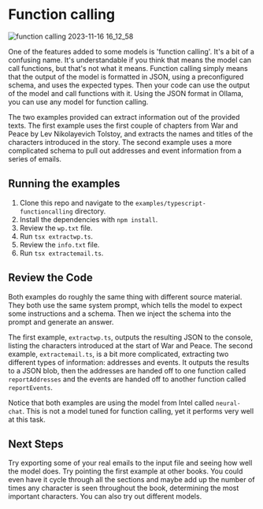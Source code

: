 # Function calling

![function calling 2023-11-16 16_12_58](https://github.com/ink-splatters/ollama/assets/633681/a0acc247-9746-45ab-b325-b65dfbbee4fb)

One of the features added to some models is 'function calling'. It's a bit of a confusing name. It's understandable if you think that means the model can call functions, but that's not what it means. Function calling simply means that the output of the model is formatted in JSON, using a preconfigured schema, and uses the expected types. Then your code can use the output of the model and call functions with it. Using the JSON format in Ollama, you can use any model for function calling. 

The two examples provided can extract information out of the provided texts. The first example uses the first couple of chapters from War and Peace by Lev Nikolayevich Tolstoy, and extracts the names and titles of the characters introduced in the story. The second example uses a more complicated schema to pull out addresses and event information from a series of emails.

## Running the examples

1. Clone this repo and navigate to the `examples/typescript-functioncalling` directory.
2. Install the dependencies with `npm install`.
3. Review the `wp.txt` file.
4. Run `tsx extractwp.ts`.
5. Review the `info.txt` file.
6. Run `tsx extractemail.ts`.

## Review the Code

Both examples do roughly the same thing with different source material. They both use the same system prompt, which tells the model to expect some instructions and a schema. Then we inject the schema into the prompt and generate an answer.

The first example, `extractwp.ts`, outputs the resulting JSON to the console, listing the characters introduced at the start of War and Peace. The second example, `extractemail.ts`, is a bit more complicated, extracting two different types of information: addresses and events. It outputs the results to a JSON blob, then the addresses are handed off to one function called `reportAddresses` and the events are handed off to another function called `reportEvents`.

Notice that both examples are using the model from Intel called `neural-chat`. This is not a model tuned for function calling, yet it performs very well at this task.

## Next Steps

Try exporting some of your real emails to the input file and seeing how well the model does. Try pointing the first example at other books. You could even have it cycle through all the sections and maybe add up the number of times any character is seen throughout the book, determining the most important characters. You can also try out different models.
